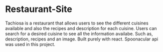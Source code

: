 # Restaurant-Site

Tachiosa is a restaurant that allows users to see the different cuisines available and also the recipes and description for each cuisine. Users can search for a desired cuisine to see all the information availabe. Such as, description, recipes and an image. 
Built purely with react. 
Spoonacular api was used in this project.
